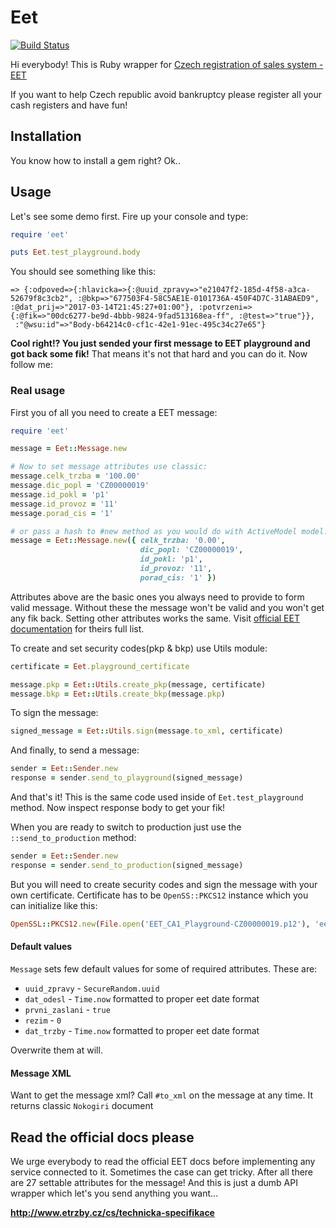 # Eet
[![Build Status](https://travis-ci.org/ucetnictvi-on-line/eet.svg?branch=master)](https://travis-ci.org/ucetnictvi-on-line/eet)

Hi everybody! This is Ruby wrapper for [Czech registration of sales system - EET](http://www.etrzby.cz/cs/index)

If you want to help Czech republic avoid bankruptcy please register all your cash registers and have fun!

## Installation

You know how to install a gem right? Ok..

## Usage

Let's see some demo first. Fire up your console and type:

```ruby
require 'eet'

puts Eet.test_playground.body
```
You should see something like this:
```shell
=> {:odpoved=>{:hlavicka=>{:@uuid_zpravy=>"e21047f2-185d-4f58-a3ca-52679f8c3cb2", :@bkp=>"677503F4-58C5AE1E-0101736A-450F4D7C-31ABAED9", :@dat_prij=>"2017-03-14T21:45:27+01:00"}, :potvrzeni=>{:@fik=>"00dc6277-be9d-4bbb-9824-9fad513168ea-ff", :@test=>"true"}},
 :"@wsu:id"=>"Body-b64214c0-cf1c-42e1-91ec-495c34c27e65"}
```

**Cool right!? You just sended your first message to EET playground and got back some fik!** That means it's not that hard and you can do it. Now follow me:

### Real usage

First you of all you need to create a EET message:

```ruby
require 'eet'

message = Eet::Message.new

# Now to set message attributes use classic:
message.celk_trzba = '100.00'
message.dic_popl = 'CZ00000019'
message.id_pokl = 'p1'
message.id_provoz = '11'
message.porad_cis = '1'

# or pass a hash to #new method as you would do with ActiveModel model:
message = Eet::Message.new({ celk_trzba: '0.00',
                             dic_popl: 'CZ00000019',
                             id_pokl: 'p1',
                             id_provoz: '11',
                             porad_cis: '1' })
```

Attributes above are the basic ones you always need to provide to form valid message. Without these the message won't be valid and you won't get any fik back. Setting other attributes works the same. Visit [official EET documentation](http://www.etrzby.cz/cs/technicka-specifikace) for theirs full list.

To create and set security codes(pkp & bkp) use Utils module:
```ruby
certificate = Eet.playground_certificate

message.pkp = Eet::Utils.create_pkp(message, certificate)
message.bkp = Eet::Utils.create_bkp(message.pkp)
```

To sign the message:
```ruby
signed_message = Eet::Utils.sign(message.to_xml, certificate)
```

And finally, to send a message:
```ruby
sender = Eet::Sender.new
response = sender.send_to_playground(signed_message)
```

And that's it! This is the same code used inside of `Eet.test_playground` method. Now inspect response body to get your fik!

When you are ready to switch to production just use the `::send_to_production` method:
```ruby
sender = Eet::Sender.new
response = sender.send_to_production(signed_message)
```
But you will need to create security codes and sign the message with your own certificate. Certificate has to be `OpenSS::PKCS12` instance which you can initialize like this:
```ruby
OpenSSL::PKCS12.new(File.open('EET_CA1_Playground-CZ00000019.p12'), 'eet') # (substitute your path and password)
```

#### Default values

`Message` sets few default values for some of required attributes. These are:

* `uuid_zpravy` - `SecureRandom.uuid`
* `dat_odesl` - `Time.now` formatted to proper eet date format
* `prvni_zaslani` - `true`
* `rezim` - `0`
* `dat_trzby` - `Time.now` formatted to proper eet date format

Overwrite them at will.

#### Message XML

Want to get the message xml? Call `#to_xml` on the message at any time. It returns classic `Nokogiri` document

## Read the official docs please

We urge everybody to read the official EET docs before implementing any service connected to it. Sometimes the case can get tricky. After all there are 27 settable attributes for the message! And this is just a dumb API wrapper which let's you send anything you want...

**http://www.etrzby.cz/cs/technicka-specifikace**
